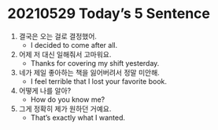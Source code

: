 # 20210529 Today’s 5 Sentence



1. 결국은 오는 걸로 결정했어.
   - I decided to come after all.
2. 어제 저 대신 일해줘서 고마워요.
   - Thanks for covering my shift yesterday.
3. 네가 제일 좋아하는 책을 잃어버려서 정말 미안해.
   - I feel terrible that I lost your favorite book.
4. 어떻게 나를 알아?
   - How do you know me?
5. 그게 정확히 제가 원하던 거예요.
   - That’s exactly what I wanted.